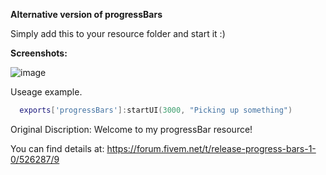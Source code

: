<b>Alternative version of progressBars</b>

Simply add this to your resource folder and start it :)

<b>Screenshots:</b>

![image](https://user-images.githubusercontent.com/100861025/188516785-75e667c7-ca78-4e32-a665-3c1048bed806.png)


Useage example.
```lua
  exports['progressBars']:startUI(3000, "Picking up something")
```













Original Discription:
Welcome to my progressBar resource!

You can find details at: https://forum.fivem.net/t/release-progress-bars-1-0/526287/9
